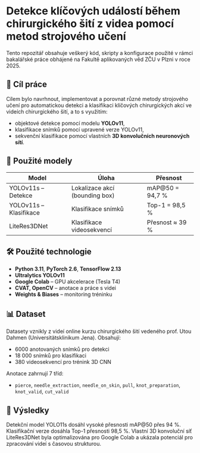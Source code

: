 # Detekce klíčových událostí během chirurgického šití z videa pomocí metod strojového učení

Tento repozitář obsahuje veškerý kód, skripty a konfigurace použité v rámci bakalářské práce obhájené na Fakultě aplikovaných věd ZČU v Plzni v roce 2025.

## 🎯 Cíl práce

Cílem bylo navrhnout, implementovat a porovnat různé metody strojového učení pro automatickou detekci a klasifikaci klíčových chirurgických akcí ve videích chirurgického šití, a to s využitím:

- objektové detekce pomocí modelu **YOLOv11**,
- klasifikace snímků pomocí upravené verze YOLOv11,
- sekvenční klasifikace pomocí vlastních **3D konvolučních neuronových sítí**.

## 🧠 Použité modely

| Model                   | Úloha                         | Přesnost             |
|------------------------|-------------------------------|----------------------|
| YOLOv11s – Detekce     | Lokalizace akcí (bounding box) | mAP@50 = 94,7 %      |
| YOLOv11s – Klasifikace | Klasifikace snímků            | Top-1 = 98,5 %       |
| LiteRes3DNet           | Klasifikace videosekvencí     | Přesnost ≈ 39 %      |


## 🛠️ Použité technologie

- **Python 3.11**, **PyTorch 2.6**, **TensorFlow 2.13**
- **Ultralytics YOLOv11**
- **Google Colab** – GPU akcelerace (Tesla T4)
- **CVAT, OpenCV** – anotace a práce s videi
- **Weights & Biases** – monitoring tréninku

## 📊 Dataset

Datasety vznikly z videí online kurzu chirurgického šití vedeného prof. Utou Dahmen (Universitätsklinikum Jena). Obsahují:
- 6000 anotovaných snímků pro detekci
- 18 000 snímků pro klasifikaci
- 380 videosekvencí pro trénink 3D CNN

Anotace zahrnují 7 tříd:
- `pierce`, `needle_extraction`, `needle_on_skin`, `pull`, `knot_preparation`, `knot_valid`, `cut_valid`

## 🧪 Výsledky

Detekční model YOLO11s dosáhl vysoké přesnosti mAP@50 přes 94 %. Klasifikační verze dosáhla Top-1 přesnosti 98,5 %. Vlastní 3D konvoluční síť LiteRes3DNet byla optimalizována pro Google Colab a ukázala potenciál pro zpracování videí s časovou strukturou.


